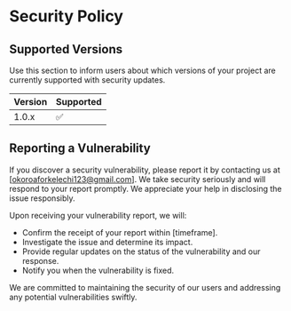 # Security Policy

## Supported Versions

Use this section to inform users about which versions of your project are currently supported with security updates.

| Version | Supported          |
| ------- | ------------------ |
| 1.0.x   | :white_check_mark: |

## Reporting a Vulnerability

If you discover a security vulnerability, please report it by contacting us at [okoroaforkelechi123@gmail.com]. We take security seriously and will respond to your report promptly. 
We appreciate your help in disclosing the issue responsibly.

Upon receiving your vulnerability report, we will:

- Confirm the receipt of your report within [timeframe].
- Investigate the issue and determine its impact.
- Provide regular updates on the status of the vulnerability and our response.
- Notify you when the vulnerability is fixed.

We are committed to maintaining the security of our users and addressing any potential vulnerabilities swiftly.
